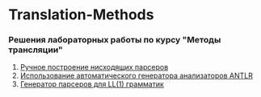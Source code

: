 # Translation-Methods

### Решения лабораторных работы по курсу "Методы трансляции"

1. [Ручное построение нисходящих парсеров](https://github.com/Ma-XD/Translation-Methods/tree/main/TM-lab-2)
2. [Использование автоматического генератора анализаторов ANTLR](https://github.com/Ma-XD/Translation-Methods/tree/main/TM-lab-3)
3. [Генератор парсеров для LL(1) грамматик](https://github.com/Ma-XD/Translation-Methods/tree/main/TM-lab-4)
   
